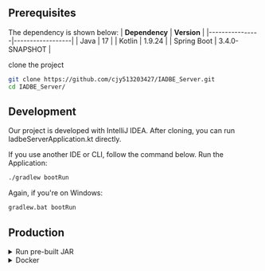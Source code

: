 ## Prerequisites
The dependency is shown below:
| **Dependency** | **Version**      |
|----------------|------------------|
| Java           | 17               |
| Kotlin         | 1.9.24           |
| Spring Boot    | 3.4.0-SNAPSHOT   |


clone the project
```bash
git clone https://github.com/cjy513203427/IADBE_Server.git
cd IADBE_Server/
```

## Development
Our project is developed with IntelliJ IDEA. After cloning, you can run IadbeServerApplication.kt directly.

If you use another IDE or CLI, follow the command below.
Run the Application:
```bash
./gradlew bootRun
```
Again, if you're on Windows:
```bash
gradlew.bat bootRun
```


## Production
<details>
<summary>Run pre-built JAR</summary>
You can run the pre-built JAR file directly:

```bash
cd jar/
java -jar IADBE_Server-0.0.1-SNAPSHOT.jar
```
</details>

<details>
<summary>Docker</summary>

```bash
# Build docker image
docker build -t iadbe_server .
# Run docker container
docker run --rm -p 8080:8080 iadbe_server
```

</details>

